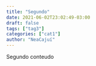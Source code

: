 ```yaml
---
title: "Segundo"
date: 2021-06-02T23:02:49-03:00
draft: false
tags: ["tag3"]
categories: ["cat1"]
author: "NeaCajuí"
---
```


Segundo conteudo
